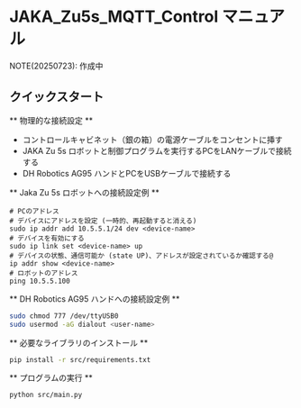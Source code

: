 # JAKA_Zu5s_MQTT_Control マニュアル

NOTE(20250723): 作成中

## クイックスタート

** 物理的な接続設定 **

- コントロールキャビネット（銀の箱）の電源ケーブルをコンセントに挿す
- JAKA Zu 5s ロボットと制御プログラムを実行するPCをLANケーブルで接続する
- DH Robotics AG95 ハンドとPCをUSBケーブルで接続する

** Jaka Zu 5s ロボットへの接続設定例 **

```
# PCのアドレス
# デバイスにアドレスを設定 (一時的、再起動すると消える)
sudo ip addr add 10.5.5.1/24 dev <device-name>
# デバイスを有効にする
sudo ip link set <device-name> up
# デバイスの状態、通信可能か (state UP)、アドレスが設定されているか確認する@
ip addr show <device-name>
# ロボットのアドレス
ping 10.5.5.100
```

** DH Robotics AG95 ハンドへの接続設定例 **

```sh
sudo chmod 777 /dev/ttyUSB0
sudo usermod -aG dialout <user-name>
```

** 必要なライブラリのインストール **

```sh
pip install -r src/requirements.txt
```

** プログラムの実行 **

```sh
python src/main.py
```
